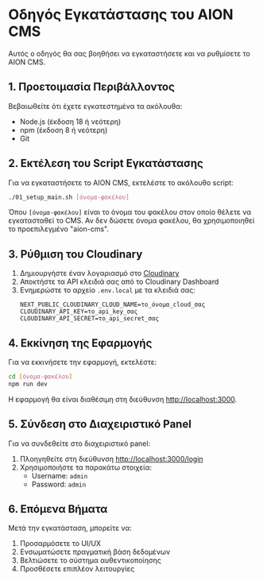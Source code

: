 # Οδηγός Εγκατάστασης του AION CMS

Αυτός ο οδηγός θα σας βοηθήσει να εγκαταστήσετε και να ρυθμίσετε το AION CMS.

## 1. Προετοιμασία Περιβάλλοντος

Βεβαιωθείτε ότι έχετε εγκατεστημένα τα ακόλουθα:

- Node.js (έκδοση 18 ή νεότερη)
- npm (έκδοση 8 ή νεότερη)
- Git

## 2. Εκτέλεση του Script Εγκατάστασης

Για να εγκαταστήσετε το AION CMS, εκτελέστε το ακόλουθο script:

```bash
./01_setup_main.sh [όνομα-φακέλου]
```

Όπου `[όνομα-φακέλου]` είναι το όνομα του φακέλου στον οποίο θέλετε να εγκατασταθεί το CMS. Αν δεν δώσετε όνομα φακέλου, θα χρησιμοποιηθεί το προεπιλεγμένο "aion-cms".

## 3. Ρύθμιση του Cloudinary

1. Δημιουργήστε έναν λογαριασμό στο [Cloudinary](https://cloudinary.com/)
2. Αποκτήστε τα API κλειδιά σας από το Cloudinary Dashboard
3. Ενημερώστε το αρχείο `.env.local` με τα κλειδιά σας:
   ```
   NEXT_PUBLIC_CLOUDINARY_CLOUD_NAME=το_όνομα_cloud_σας
   CLOUDINARY_API_KEY=το_api_key_σας
   CLOUDINARY_API_SECRET=το_api_secret_σας
   ```

## 4. Εκκίνηση της Εφαρμογής

Για να εκκινήσετε την εφαρμογή, εκτελέστε:

```bash
cd [όνομα-φακέλου]
npm run dev
```

Η εφαρμογή θα είναι διαθέσιμη στη διεύθυνση [http://localhost:3000](http://localhost:3000).

## 5. Σύνδεση στο Διαχειριστικό Panel

Για να συνδεθείτε στο διαχειριστικό panel:

1. Πλοηγηθείτε στη διεύθυνση [http://localhost:3000/login](http://localhost:3000/login)
2. Χρησιμοποιήστε τα παρακάτω στοιχεία:
   - Username: `admin`
   - Password: `admin`

## 6. Επόμενα Βήματα

Μετά την εγκατάσταση, μπορείτε να:

1. Προσαρμόσετε το UI/UX
2. Ενσωματώσετε πραγματική βάση δεδομένων
3. Βελτιώσετε το σύστημα αυθεντικοποίησης
4. Προσθέσετε επιπλέον λειτουργίες
